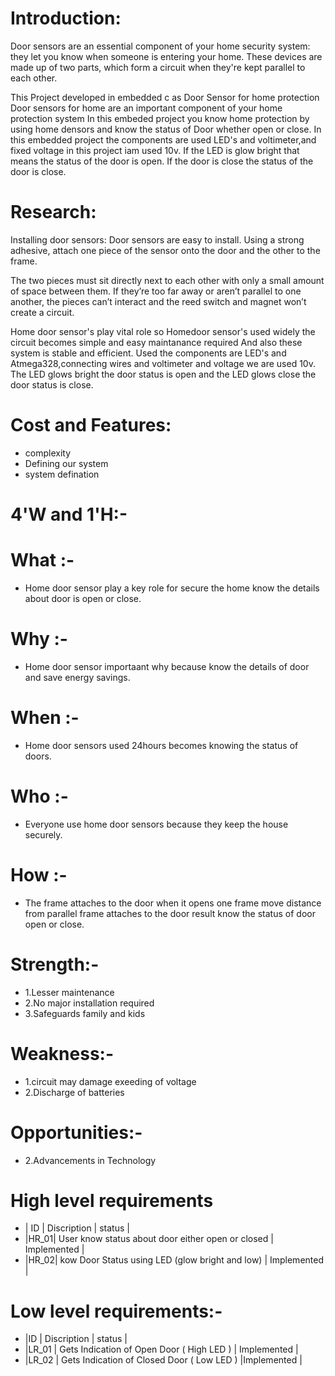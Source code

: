 # Introduction:
Door sensors are an essential component of your home security system: they let you know when someone is entering your home. These devices are made up of two parts, which form a circuit when they're kept parallel to each other.

This Project developed  in embedded c as  Door Sensor for home protection Door sensors for home are an important component of your home protection system In this embeded project you know home protection by using home densors and know the status of Door whether open or close. In this embedded project the components are used LED's and voltimeter,and fixed voltage in this project iam used 10v. If the LED  is glow bright that means the status of the door is open. If the door is close the status of the door is close.

# Research:
Installing door sensors:
Door sensors are easy to install. Using a strong adhesive, attach one piece of the sensor onto the door and the other to the frame.

The two pieces must sit directly next to each other with only a small amount of space between them. If they’re too far away or aren’t parallel to one another, the pieces can’t interact and the reed switch and magnet won’t create a circuit.

Home door sensor's play vital role so Homedoor sensor's used widely the circuit becomes simple and easy maintanance required And also these system is stable and efficient. Used the components are LED's and Atmega328,connecting wires and voltimeter and voltage we are used 10v.
The LED glows bright the door status is open and the LED glows close the door status is close.

# Cost and Features:
 * complexity
 * Defining our system
 * system defination

# 4'W and 1'H:-
# What :-
  * Home door sensor play a key role for secure the home know the details about door is open or close.
# Why :-
  * Home door sensor importaant why because know the details of door and save energy savings.
# When :-
  * Home door sensors used 24hours becomes knowing the status of doors.
# Who :-
  * Everyone use home door sensors because they keep the house securely.
# How :-
  * The frame attaches to the door when it opens one frame move distance from parallel frame attaches to the door result know the status of door open or close.
# Strength:-
 * 1.Lesser maintenance
 * 2.No major installation required
 * 3.Safeguards family and kids
# Weakness:-
 * 1.circuit may damage exeeding of voltage
 * 2.Discharge of batteries
# Opportunities:-
 * 2.Advancements in Technology
 
 # High level requirements
* | ID  |                      	Discription	                      |         status      |
* |HR_01|	    User know  status about door  either open or closed	|        Implemented  |
* |HR_02|    kow Door Status using LED (glow bright and low)      |       	Implemented  |

# Low level requirements:-

* |ID    |   	              Discription	                |  status     |
* |LR_01	|  Gets Indication of Open Door ( High LED )	  | Implemented |
* |LR_02	|  Gets Indication of Closed Door ( Low LED )  |Implemented  |

